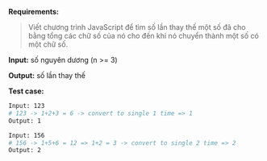 **Requirements:**
> Viết chương trình JavaScript để tìm số lần thay thế một số đã cho bằng tổng các chữ số của nó cho đến khi nó chuyển thành một số có một chữ số.

**Input:** số nguyên dương (n >= 3)

**Output:** số lần thay thế

**Test case:**

```bash
Input: 123
# 123 -> 1+2+3 = 6 -> convert to single 1 time => 1
Output: 1

Input: 156
# 156 -> 1+5+6 = 12 => 1+2 = 3 -> convert to single 2 time => 2
Output: 2
```
